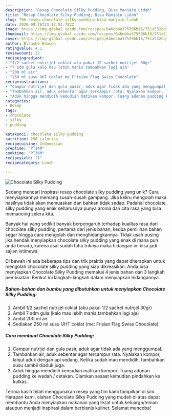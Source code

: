 ```yaml
---
description: "Resep Chocolate Silky Pudding, Bisa Manjain Lidah"
title: "Resep Chocolate Silky Pudding, Bisa Manjain Lidah"
slug: 706-resep-chocolate-silky-pudding-bisa-manjain-lidah
date: 2020-09-26T23:17:52.782Z
image: https://img-global.cpcdn.com/recipes/646ebba375396b16/751x532cq70/chocolate-silky-pudding-foto-resep-utama.jpg
thumbnail: https://img-global.cpcdn.com/recipes/646ebba375396b16/751x532cq70/chocolate-silky-pudding-foto-resep-utama.jpg
cover: https://img-global.cpcdn.com/recipes/646ebba375396b16/751x532cq70/chocolate-silky-pudding-foto-resep-utama.jpg
author: Blanche Hanson
ratingvalue: 4.1
reviewcount: 12
recipeingredient:
- "1/2 sachet nutrijel coklat aku pakai 12 sachet nutrijel 30gr"
- "7 sdm gula kalo mau lebih manis tambahkan lagi aja"
- "200 ml air"
- "250 ml susu UHT coklat me Frisian Flag Swiss Chocolate"
recipeinstructions:
- "Campur nutrijel dan gula pasir, aduk agar tidak ada yang menggumpal."
- "Tambahkan air, aduk sebentar agar tercampur rata. Nyalakan kompor, lanjut aduk dengan api sedang. Ketika sudah mau mendidih, tambahkan susu sambil diaduk juga."
- "Aduk hingga mendidih kemudian matikan kompor. Tuang adonan pudding ke wadah / cetakan. Diamkan sesaat kemudian pindahkan ke kulkas."
categories:
- Resep
tags:
- chocolate
- silky
- pudding

katakunci: chocolate silky pudding 
nutrition: 250 calories
recipecuisine: Indonesian
preptime: "PT14M"
cooktime: "PT36M"
recipeyield: "1"
recipecategory: Lunch

---
```



![Chocolate Silky Pudding](https://img-global.cpcdn.com/recipes/646ebba375396b16/751x532cq70/chocolate-silky-pudding-foto-resep-utama.jpg)

Sedang mencari inspirasi resep chocolate silky pudding yang unik? Cara menyiapkannya memang susah-susah gampang. Jika keliru mengolah maka hasilnya tidak akan memuaskan dan bahkan tidak sedap. Padahal chocolate silky pudding yang enak seharusnya punya aroma dan cita rasa yang bisa memancing selera kita.



Banyak hal yang sedikit banyak berpengaruh terhadap kualitas rasa dari chocolate silky pudding, pertama dari jenis bahan, kedua pemilihan bahan segar hingga cara mengolah dan menghidangkannya. Tidak usah pusing jika hendak menyiapkan chocolate silky pudding yang enak di mana pun anda berada, karena asal sudah tahu triknya maka hidangan ini bisa jadi sajian istimewa.


Di bawah ini ada beberapa tips dan trik praktis yang dapat diterapkan untuk mengolah chocolate silky pudding yang siap dikreasikan. Anda bisa menyiapkan Chocolate Silky Pudding memakai 4 jenis bahan dan 3 langkah pembuatan. Berikut ini langkah-langkah dalam menyiapkan hidangannya.

<!--inarticleads1-->

##### Bahan-bahan dan bumbu yang dibutuhkan untuk menyiapkan Chocolate Silky Pudding:

1. Ambil 1/2 sachet nutrijel coklat (aku pakai 1/2 sachet nutrijel 30gr)
1. Ambil 7 sdm gula (kalo mau lebih manis tambahkan lagi aja)
1. Ambil 200 ml air
1. Sediakan 250 ml susu UHT coklat (me: Frisian Flag Swiss Chocolate)




<!--inarticleads2-->

##### Cara membuat Chocolate Silky Pudding:

1. Campur nutrijel dan gula pasir, aduk agar tidak ada yang menggumpal.
1. Tambahkan air, aduk sebentar agar tercampur rata. Nyalakan kompor, lanjut aduk dengan api sedang. Ketika sudah mau mendidih, tambahkan susu sambil diaduk juga.
1. Aduk hingga mendidih kemudian matikan kompor. Tuang adonan pudding ke wadah / cetakan. Diamkan sesaat kemudian pindahkan ke kulkas.




Terima kasih telah menggunakan resep yang tim kami tampilkan di sini. Harapan kami, olahan Chocolate Silky Pudding yang mudah di atas dapat membantu Anda menyiapkan makanan yang lezat untuk keluarga/teman ataupun menjadi inspirasi dalam berbisnis kuliner. Selamat mencoba!
